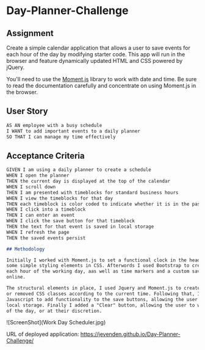 # Day-Planner-Challenge

## Assignment

Create a simple calendar application that allows a user to save events for each hour of the day by modifying starter code. This app will run in the browser and feature dynamically updated HTML and CSS powered by jQuery.

You'll need to use the [Moment.js](https://momentjs.com/) library to work with date and time. Be sure to read the documentation carefully and concentrate on using Moment.js in the browser.

## User Story

```md
AS AN employee with a busy schedule
I WANT to add important events to a daily planner
SO THAT I can manage my time effectively
```

## Acceptance Criteria

```md
GIVEN I am using a daily planner to create a schedule
WHEN I open the planner
THEN the current day is displayed at the top of the calendar
WHEN I scroll down
THEN I am presented with timeblocks for standard business hours
WHEN I view the timeblocks for that day
THEN each timeblock is color coded to indicate whether it is in the past, present, or future
WHEN I click into a timeblock
THEN I can enter an event
WHEN I click the save button for that timeblock
THEN the text for that event is saved in local storage
WHEN I refresh the page
THEN the saved events persist

## Methodology

Initially I worked with Moment.js to set a functional clock in the header provided, and added
some simple styling elements in CSS. Afterwords I used Bootstrap to create rows and columns for
each hour of the working day, aas well as time markers and a custom save button that I found
online.

The structural elements in place, I used Jquery and Moment.js to create a function that applied
or removed CSS classes according to the current time. Following that, I used Jquery and some rw
Javascript to add functionality to the save buttons, allowing the user to save their input to
local storage. Finally I added a "Clear" button, allowing the user to wipe the slate at the end
of the day, or at their discretion.
```

![ScreenShot](Work Day Scheduler.jpg)

URL of deployed application: https://jevenden.github.io/Day-Planner-Challenge/
